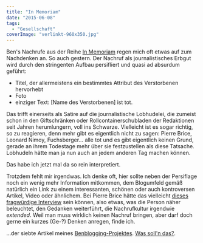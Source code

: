 ```yaml
---
title: "In Memoriam"
date: "2015-06-08"
tags:
  - "Gesellschaft"
coverImage: "verlinkt-960x350.jpg"
---
```


Ben's Nachrufe aus der Reihe [In Memoriam](http://anmutunddemut.de/thema/menschen/in-memoriam) regen mich oft etwas auf zum Nachdenken an. So auch gestern. Der Nachruf als journalistisches Erbgut wird durch den stringenten Aufbau persifliert und quasi ad absurdum geführt:

- Titel, der allermeistens ein bestimmtes Attribut des Verstorbenen hervorhebt
- Foto
- einziger Text: \[Name des Verstorbenen\] ist tot.

Das trifft einerseits als Satire auf die journalistische Lobhudelei, die zumeist schon in den Giftschränken oder Rollcontainerschubladen der Redaktionen seit Jahren herumlungern, voll ins Schwarze. Vielleicht ist es sogar richtig, so zu reagieren, denn mehr gibt es eigentlich nicht zu sagen: Pierre Brice, Leonard Nimoy, Fuchsberger… alle tot und es gibt eigentlich keinen Grund, gerade an ihrem Todestage mehr über sie festzustellen als diese Tatsache. Lobhudeln hätte man ja nun auch an jedem anderen Tag machen können.

Das habe ich jetzt mal da so rein interpretiert.

Trotzdem fehlt mir irgendwas. Ich denke oft, hier sollte neben der Persiflage noch ein wenig mehr Information mitkommen, dem Blogumfeld gemäß natürlich ein Link zu einem interessanten, schönen oder auch kontroversen Artikel, Video oder ähnlichem. Bei Pierre Brice hätte das vielleicht [dieses fragwürdige Interview](http://www.zeit.de/2011/13/Traum-Pierre-Brice) sein können, also etwas, was die Person näher beleuchtet, den Gedanken weiterführt, die Nachrufkultur irgendwie _extended_. Weil man muss wirklich keinen Nachruf bringen, aber darf doch gerne ein kurzes (Ge-?) Denken anregen, finde ich.

…der siebte Artikel meines [Benblogging-Projektes](http://nicobruenjes.de/category/benblogging/). [Was soll'n das?](http://nicobruenjes.de/2015/06/demuetiges-benbloggen/).
